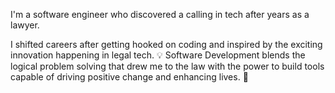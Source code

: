 I'm a software engineer who discovered a calling in tech after years as a lawyer.

I shifted careers after getting hooked on coding and inspired by the exciting innovation happening in legal tech. 💡 Software Development blends the logical problem solving that drew me to the law with the power to build tools capable of driving positive change and enhancing lives. 💪


<!--
**AaronAWB/AaronAWB** is a ✨ _special_ ✨ repository because its `README.md` (this file) appears on your GitHub profile.

Here are some ideas to get you started:

- 🔭 I’m currently working on ...
- 🌱 I’m currently learning ...
- 👯 I’m looking to collaborate on ...
- 🤔 I’m looking for help with ...
- 💬 Ask me about ...
- 📫 How to reach me: ...
- 😄 Pronouns: ...
- ⚡ Fun fact: ...
-->

